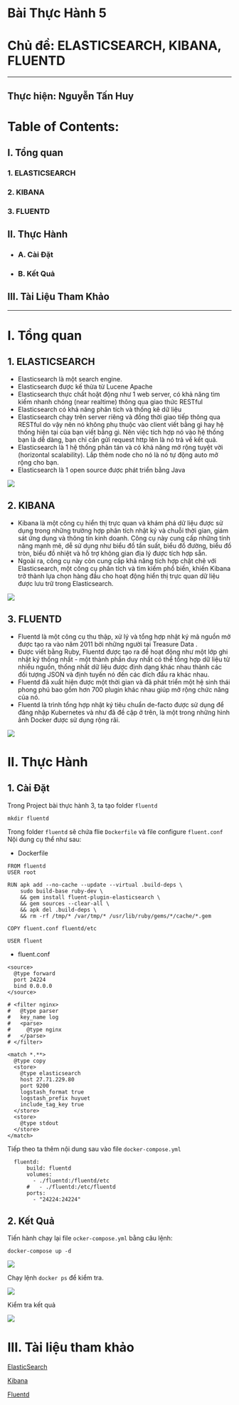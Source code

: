 # Bài Thực Hành 5
# Chủ đề: ELASTICSEARCH, KIBANA, FLUENTD 
---
Thực hiện: Nguyễn Tấn Huy 
---

# **Table of Contents:**

## I. Tổng quan

### 1. ELASTICSEARCH

### 2. KIBANA

### 3. FLUENTD

## II. Thực Hành
- ### A. Cài Đặt 
- ### B. Kết Quả

## III. Tài Liệu Tham Khảo
----------
# **I. Tổng quan**
## **1. ELASTICSEARCH** 
- Elasticsearch là một search engine.
- Elasticsearch được kế thừa từ Lucene Apache
- Elasticsearch thực chất hoặt động như 1 web server, có khả năng tìm kiếm nhanh chóng (near realtime) thông qua giao thức RESTful
- Elasticsearch có khả năng phân tích và thống kê dữ liệu
- Elasticsearch chạy trên server riêng và đồng thời giao tiếp thông qua RESTful do vậy nên nó không phụ thuộc vào client viết bằng gì hay hệ thống hiện tại của bạn viết bằng gì. Nên việc tích hợp nó vào hệ thống bạn là dễ dàng, bạn chỉ cần gửi request http lên là nó trả về kết quả.
- Elasticsearch là 1 hệ thống phân tán và có khả năng mở rộng tuyệt vời (horizontal scalability). Lắp thêm node cho nó là nó tự động auto mở rộng cho bạn.
- Elasticsearch là 1 open source được phát triển bằng Java

<img src="./imgs/elasticsearch.jpg">

## **2. KIBANA** 
- Kibana là một công cụ hiển thị trực quan và khám phá dữ liệu được sử dụng trong những trường hợp phân tích nhật ký và chuỗi thời gian, giám sát ứng dụng và thông tin kinh doanh. Công cụ này cung cấp những tính năng mạnh mẽ, dễ sử dụng như biểu đồ tần suất, biểu đồ đường, biểu đồ tròn, biểu đồ nhiệt và hỗ trợ không gian địa lý được tích hợp sẵn. 
- Ngoài ra, công cụ này còn cung cấp khả năng tích hợp chặt chẽ với Elasticsearch, một công cụ phân tích và tìm kiếm phổ biến, khiến Kibana trở thành lựa chọn hàng đầu cho hoạt động hiển thị trực quan dữ liệu được lưu trữ trong Elasticsearch.

<img src="./imgs/kibana.png">

## **3. FLUENTD**

- Fluentd là một công cụ thu thập, xử lý và tổng hợp nhật ký mã nguồn mở được tạo ra vào năm 2011 bởi những người tại Treasure Data .
- Được viết bằng Ruby, Fluentd được tạo ra để hoạt động như một lớp ghi nhật ký thống nhất - một thành phần duy nhất có thể tổng hợp dữ liệu từ nhiều nguồn, thống nhất dữ liệu được định dạng khác nhau thành các đối tượng JSON và định tuyến nó đến các đích đầu ra khác nhau.
- Fluentd đã xuất hiện được một thời gian và đã phát triển một hệ sinh thái phong phú bao gồm hơn 700 plugin khác nhau giúp mở rộng chức năng của nó.
- Fluentd là trình tổng hợp nhật ký tiêu chuẩn de-facto được sử dụng để đăng nhập Kubernetes và như đã đề cập ở trên, là một trong những hình ảnh Docker được sử dụng rộng rãi.

<img src="./imgs/fluentd.png">

# **II. Thực Hành**
## **1. Cài Đặt**
Trong Project bài thực hành 3, ta tạo folder `fluentd`
```
mkdir fluentd
```
Trong folder `fluentd` sẽ chứa flie `Dockerfile` và file configure `fluent.conf`
Nội dung cụ thể như sau:
- Dockerfile
```
FROM fluentd
USER root

RUN apk add --no-cache --update --virtual .build-deps \
    sudo build-base ruby-dev \
    && gem install fluent-plugin-elasticsearch \
    && gem sources --clear-all \
    && apk del .build-deps \
    && rm -rf /tmp/* /var/tmp/* /usr/lib/ruby/gems/*/cache/*.gem

COPY fluent.conf fluentd/etc

USER fluent
```
- fluent.conf
```
<source>
  @type forward
  port 24224
  bind 0.0.0.0
</source>

# <filter nginx>
#   @type parser
#   key_name log
#   <parse>
#     @type nginx
#   </parse>
# </filter>

<match *.**>
  @type copy
  <store>
    @type elasticsearch
    host 27.71.229.80
    port 9200
    logstash_format true
    logstash_prefix huyuet
    include_tag_key true
  </store>
  <store>
    @type stdout
  </store>
</match>
```

Tiếp theo ta thêm nội dung sau vào file `docker-compose.yml`
```
  fluentd:
      build: fluentd
      volumes:
        - ./fluentd:/fluentd/etc
      #   - ./fluentd:/etc/fluentd
      ports:
        - "24224:24224"
```
## **2. Kết Quả**

Tiến hành chạy lại file `ocker-compose.yml` bằng câu lệnh:
```
docker-compose up -d
```
<img src="./imgs/docker-compose_up.png">

Chạy lệnh `docker ps` để kiểm tra.

<img src="./imgs/docker-ps.png">

Kiểm tra kết quả

<img src="./imgs/result.png">

# **III. Tài liệu tham khảo**
[ElasticSearch](https://topdev.vn/blog/elasticsearch-la-gi/)

[Kibana](https://aws.amazon.com/vi/opensearch-service/the-elk-stack/kibana/)

[Fluentd](https://hicubex2k.wordpress.com/2016/11/03/tim-hieu-ve-fluentd/)
